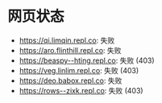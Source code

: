 # 网页状态
- https://qi.limqin.repl.co: 失败
- https://aro.flinthill.repl.co: 失败
- https://beaspy--hting.repl.co: 失败 (403)
- https://veg.linlim.repl.co: 失败 (403)
- https://deo.babox.repl.co: 失败
- https://rows--zixk.repl.co: 失败 (403)
